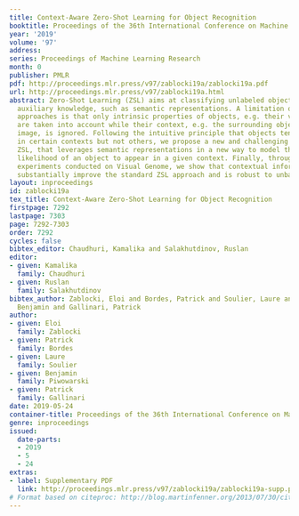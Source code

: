 ```yaml
---
title: Context-Aware Zero-Shot Learning for Object Recognition
booktitle: Proceedings of the 36th International Conference on Machine Learning
year: '2019'
volume: '97'
address: 
series: Proceedings of Machine Learning Research
month: 0
publisher: PMLR
pdf: http://proceedings.mlr.press/v97/zablocki19a/zablocki19a.pdf
url: http://proceedings.mlr.press/v97/zablocki19a.html
abstract: Zero-Shot Learning (ZSL) aims at classifying unlabeled objects by leveraging
  auxiliary knowledge, such as semantic representations. A limitation of previous
  approaches is that only intrinsic properties of objects, e.g. their visual appearance,
  are taken into account while their context, e.g. the surrounding objects in the
  image, is ignored. Following the intuitive principle that objects tend to be found
  in certain contexts but not others, we propose a new and challenging approach, context-aware
  ZSL, that leverages semantic representations in a new way to model the conditional
  likelihood of an object to appear in a given context. Finally, through extensive
  experiments conducted on Visual Genome, we show that contextual information can
  substantially improve the standard ZSL approach and is robust to unbalanced classes.
layout: inproceedings
id: zablocki19a
tex_title: Context-Aware Zero-Shot Learning for Object Recognition
firstpage: 7292
lastpage: 7303
page: 7292-7303
order: 7292
cycles: false
bibtex_editor: Chaudhuri, Kamalika and Salakhutdinov, Ruslan
editor:
- given: Kamalika
  family: Chaudhuri
- given: Ruslan
  family: Salakhutdinov
bibtex_author: Zablocki, Eloi and Bordes, Patrick and Soulier, Laure and Piwowarski,
  Benjamin and Gallinari, Patrick
author:
- given: Eloi
  family: Zablocki
- given: Patrick
  family: Bordes
- given: Laure
  family: Soulier
- given: Benjamin
  family: Piwowarski
- given: Patrick
  family: Gallinari
date: 2019-05-24
container-title: Proceedings of the 36th International Conference on Machine Learning
genre: inproceedings
issued:
  date-parts:
  - 2019
  - 5
  - 24
extras:
- label: Supplementary PDF
  link: http://proceedings.mlr.press/v97/zablocki19a/zablocki19a-supp.pdf
# Format based on citeproc: http://blog.martinfenner.org/2013/07/30/citeproc-yaml-for-bibliographies/
---
```


